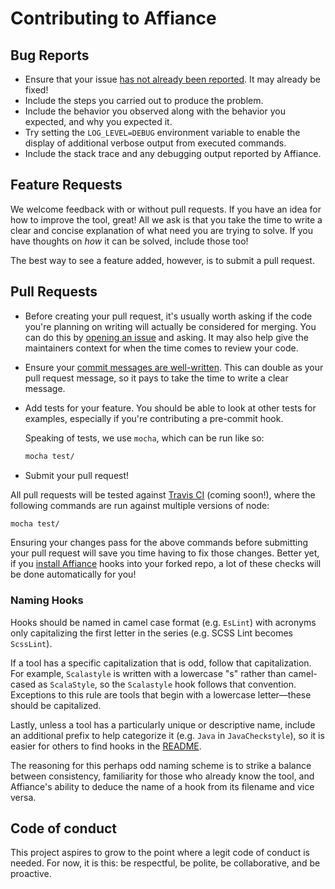# Contributing to Affiance

## Bug Reports

* Ensure that your issue [has not already been reported][1]. It may already be
  fixed!
* Include the steps you carried out to produce the problem.
* Include the behavior you observed along with the behavior you expected, and
  why you expected it.
* Try setting the `LOG_LEVEL=DEBUG` environment variable to enable the display
  of additional verbose output from executed commands.
* Include the stack trace and any debugging output reported by Affiance.

## Feature Requests

We welcome feedback with or without pull requests. If you have an idea for how
to improve the tool, great! All we ask is that you take the time to write a
clear and concise explanation of what need you are trying to solve. If you have
thoughts on _how_ it can be solved, include those too!

The best way to see a feature added, however, is to submit a pull request.

## Pull Requests

* Before creating your pull request, it's usually worth asking if the code
  you're planning on writing will actually be considered for merging. You can
  do this by [opening an issue][1] and asking. It may also help give the
  maintainers context for when the time comes to review your code.

* Ensure your [commit messages are well-written][2]. This can double as your
  pull request message, so it pays to take the time to write a clear message.

* Add tests for your feature. You should be able to look at other tests for
  examples, especially if you're contributing a pre-commit hook.

  Speaking of tests, we use `mocha`, which can be run like so:

  ```bash
  mocha test/
  ```

* Submit your pull request!

All pull requests will be tested against [Travis CI][3] (coming soon!), where the following
commands are run against multiple versions of node:

```bash
mocha test/
```

Ensuring your changes pass for the above commands before submitting your pull
request will save you time having to fix those changes. Better yet, if you
[install Affiance](README.md#installation) hooks into your forked repo, a lot
of these checks will be done automatically for you!

### Naming Hooks

Hooks should be named in camel case format (e.g. `EsLint`) with acronyms only
capitalizing the first letter in the series (e.g. SCSS Lint becomes `ScssLint`).

If a tool has a specific capitalization that is odd, follow that capitalization.
For example, `Scalastyle` is written with a lowercase "s" rather than
camel-cased as `ScalaStyle`, so the `Scalastyle` hook follows that convention.
Exceptions to this rule are tools that begin with a lowercase
letter&mdash;these should be capitalized.

Lastly, unless a tool has a particularly unique or descriptive name, include
an additional prefix to help categorize it (e.g. `Java` in `JavaCheckstyle`),
so it is easier for others to find hooks in the [README](README.md).

The reasoning for this perhaps odd naming scheme is to strike a balance between
consistency, familiarity for those who already know the tool, and Affiance's
ability to deduce the name of a hook from its filename and vice versa.

[1]: https://github.com/l8on/affiance/issues
[2]: http://tbaggery.com/2008/04/19/a-note-about-git-commit-messages.html
[3]: https://travis-ci.org/

## Code of conduct

This project aspires to grow to the point where a legit code of conduct is needed.
For now, it is this: be respectful, be polite, be collaborative, and be proactive.
